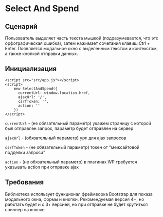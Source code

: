 # Select And Spend

## Сценарий

Пользователь выделяет часть текста мышкой (подразумевается, что это орфографическая ошибка), затем нажимает сочетания 
клавиш Ctrl + Enter. Появляется модальное окно с выделенным текстом и контекстом, а также кнопкой отправки данных.

## Инициализация

```
<script src="src/app.js"></script>
<script>
    new SelectAndSpend({
      currentUrl: window.location.href,
      ajaxUrl: '/',
      csrfToken: '',
      action: ''
    })
</script>
```

```currentUrl``` - (не обязательный параметр) укажем страницу с которой был отправлен запрос, параметр будет отправлен 
на сервер

```ajaxUrl``` - (обязательный параметр) урл для ajax запросов

```csrfToken``` - (не обязательный параметр) токен от "межсайтовой подделки запроса"

```action``` - (не обязательный параметр) в плагинах WP требуется указывать action при отправке ajax 

## Требования

Библиотека использует функционал фреймворка Bootstrap для показа модального окна, формы и кнопки. Рекомендуемая версия 
4+, но работать будет и с 3+ версией, но при отправке не будет крутиться спиннер на кнопке.